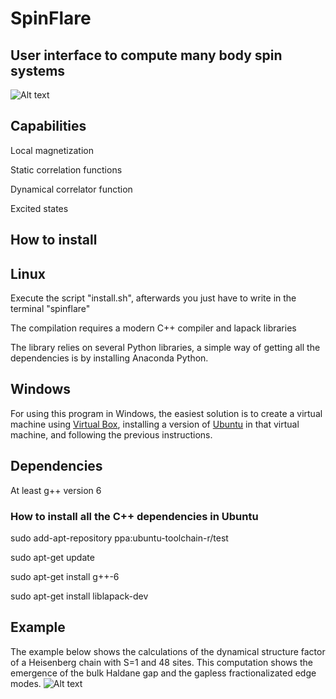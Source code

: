# SpinFlare

## User interface to compute many body spin systems
![Alt text](images/interface.png?raw=true "Main window of SpinFlare")

## Capabilities
Local magnetization

Static correlation functions

Dynamical correlator function

Excited states

## How to install

## Linux
Execute the script "install.sh", afterwards you just have to write in the
terminal
"spinflare"

The compilation requires a modern C++ compiler and lapack libraries

The library relies on several Python libraries, a simple way of getting
all the dependencies is by installing Anaconda Python.


## Windows ##

For using this program in Windows, the easiest solution is to create a virtual
machine using [Virtual Box](https://www.virtualbox.org/), installing
a version of [Ubuntu](https://releases.ubuntu.com/20.04/)
in that virtual machine, and following the previous
instructions.


## Dependencies
At least g++ version 6
### How to install all the C++ dependencies in Ubuntu
sudo add-apt-repository ppa:ubuntu-toolchain-r/test

sudo apt-get update

sudo apt-get install g++-6

sudo apt-get install liblapack-dev

## Example
The example below shows the calculations of the dynamical structure factor of a Heisenberg chain with S=1 and 48 sites. This computation shows the emergence of the bulk Haldane gap and the gapless fractionalizated edge modes.
![Alt text](images/dyncorr_Haldane.png?raw=true "Dynamical correlator of the Haldane Heisenberg model")

